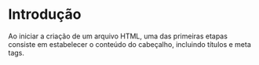 # Introdução

Ao iniciar a criação de um arquivo HTML, 
uma das primeiras etapas consiste em estabelecer o conteúdo do cabeçalho, 
incluindo títulos e meta tags.

